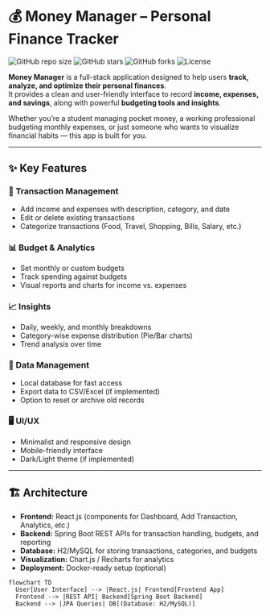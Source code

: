 # 💰 Money Manager – Personal Finance Tracker

![GitHub repo size](https://img.shields.io/github/repo-size/Roshan-prakhar/Money_Manger)
![GitHub stars](https://img.shields.io/github/stars/Roshan-prakhar/Money_Manger?style=social)
![GitHub forks](https://img.shields.io/github/forks/Roshan-prakhar/Money_Manger?style=social)
![License](https://img.shields.io/github/license/Roshan-prakhar/Money_Manger)

**Money Manager** is a full-stack application designed to help users **track, analyze, and optimize their personal finances**.  
It provides a clean and user-friendly interface to record **income, expenses, and savings**, along with powerful **budgeting tools and insights**.  

Whether you’re a student managing pocket money, a working professional budgeting monthly expenses, or just someone who wants to visualize financial habits — this app is built for you.

---

## ✨ Key Features

### 📝 Transaction Management
- Add income and expenses with description, category, and date  
- Edit or delete existing transactions  
- Categorize transactions (Food, Travel, Shopping, Bills, Salary, etc.)  

### 📊 Budget & Analytics
- Set monthly or custom budgets  
- Track spending against budgets  
- Visual reports and charts for income vs. expenses  

### 📈 Insights
- Daily, weekly, and monthly breakdowns  
- Category-wise expense distribution (Pie/Bar charts)  
- Trend analysis over time  

### 💾 Data Management
- Local database for fast access  
- Export data to CSV/Excel (if implemented)  
- Option to reset or archive old records  

### 🖥️ UI/UX
- Minimalist and responsive design  
- Mobile-friendly interface  
- Dark/Light theme (if implemented)  

---

## 🏗️ Architecture

- **Frontend:** React.js (components for Dashboard, Add Transaction, Analytics, etc.)  
- **Backend:** Spring Boot REST APIs for transaction handling, budgets, and reporting  
- **Database:** H2/MySQL for storing transactions, categories, and budgets  
- **Visualization:** Chart.js / Recharts for analytics  
- **Deployment:** Docker-ready setup (optional)  

```mermaid
flowchart TD
  User[User Interface] --> |React.js| Frontend[Frontend App]
  Frontend --> |REST API| Backend[Spring Boot Backend]
  Backend --> |JPA Queries| DB[(Database: H2/MySQL)]
